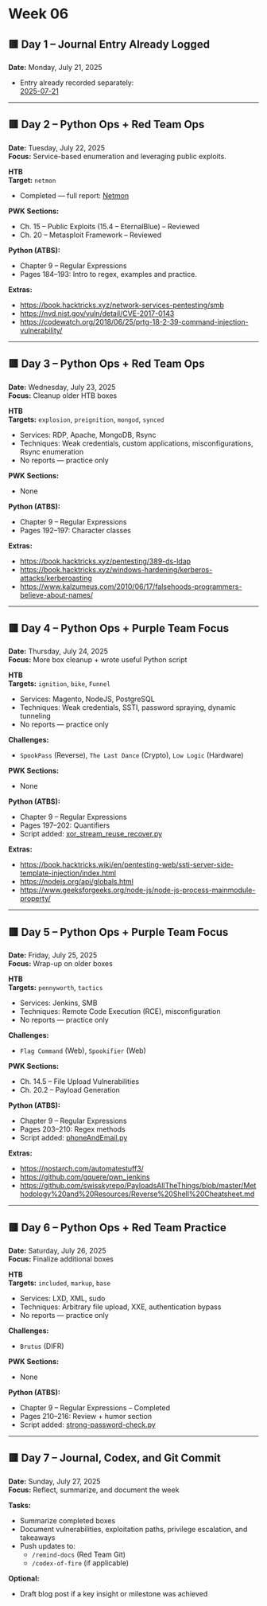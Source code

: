 # Week 06

## 🟥 Day 1 – Journal Entry Already Logged  
**Date:** Monday, July 21, 2025  
- Entry already recorded separately:  
  [2025-07-21](https://github.com/mermehr/redmind-docs/blob/main/learning-log/day-logs/2025-07-21.md)

---

## 🟥 Day 2 – Python Ops + Red Team Ops  
**Date:** Tuesday, July 22, 2025  
**Focus:** Service-based enumeration and leveraging public exploits.

**HTB**  
**Target:** `netmon`  
- Completed — full report: [Netmon](https://github.com/mermehr/redmind-docs/blob/main/engagements/HTB/Netmon-report.md)

**PWK Sections:**  
- Ch. 15 – Public Exploits (15.4 – EternalBlue) – Reviewed  
- Ch. 20 – Metasploit Framework – Reviewed

**Python (ATBS):**  
- Chapter 9 – Regular Expressions  
- Pages 184–193: Intro to regex, examples and practice.

**Extras:**  
- https://book.hacktricks.xyz/network-services-pentesting/smb  
- https://nvd.nist.gov/vuln/detail/CVE-2017-0143  
- https://codewatch.org/2018/06/25/prtg-18-2-39-command-injection-vulnerability/

---

## 🟥 Day 3 – Python Ops + Red Team Ops  
**Date:** Wednesday, July 23, 2025  
**Focus:** Cleanup older HTB boxes

**HTB**  
**Targets:** `explosion`, `preignition`, `mongod`, `synced`  
- Services: RDP, Apache, MongoDB, Rsync  
- Techniques: Weak credentials, custom applications, misconfigurations, Rsync enumeration  
- No reports — practice only

**PWK Sections:**  
- None

**Python (ATBS):**  
- Chapter 9 – Regular Expressions  
- Pages 192–197: Character classes

**Extras:**  
- https://book.hacktricks.xyz/pentesting/389-ds-ldap  
- https://book.hacktricks.xyz/windows-hardening/kerberos-attacks/kerberoasting  
- https://www.kalzumeus.com/2010/06/17/falsehoods-programmers-believe-about-names/

---

## 🟥 Day 4 – Python Ops + Purple Team Focus  
**Date:** Thursday, July 24, 2025  
**Focus:** More box cleanup + wrote useful Python script

**HTB**  
**Targets:** `ignition`, `bike`, `Funnel`  
- Services: Magento, NodeJS, PostgreSQL  
- Techniques: Weak credentials, SSTI, password spraying, dynamic tunneling  
- No reports — practice only

**Challenges:**  
- `SpookPass` (Reverse), `The Last Dance` (Crypto), `Low Logic` (Hardware)

**PWK Sections:**  
- None

**Python (ATBS):**  
- Chapter 9 – Regular Expressions  
- Pages 197–202: Quantifiers  
- Script added: [xor_stream_reuse_recover.py](https://github.com/mermehr/custom-python-scripts/blob/main/system-tools/xor_stream_reuse_recover.py)

**Extras:**  
- https://book.hacktricks.wiki/en/pentesting-web/ssti-server-side-template-injection/index.html  
- https://nodejs.org/api/globals.html  
- https://www.geeksforgeeks.org/node-js/node-js-process-mainmodule-property/

---

## 🟥 Day 5 – Python Ops + Purple Team Focus  
**Date:** Friday, July 25, 2025  
**Focus:** Wrap-up on older boxes

**HTB**  
**Targets:** `pennyworth`, `tactics`  
- Services: Jenkins, SMB  
- Techniques: Remote Code Execution (RCE), misconfiguration  
- No reports — practice only

**Challenges:**  
- `Flag Command` (Web), `Spookifier` (Web)

**PWK Sections:**  
- Ch. 14.5 – File Upload Vulnerabilities  
- Ch. 20.2 – Payload Generation

**Python (ATBS):**  
- Chapter 9 – Regular Expressions  
- Pages 203–210: Regex methods  
- Script added: [phoneAndEmail.py](https://github.com/mermehr/custom-python-scripts/blob/main/practice-scripts/phoneAndEmail.py)

**Extras:**  
- https://nostarch.com/automatestuff3/  
- https://github.com/gquere/pwn_jenkins  
- https://github.com/swisskyrepo/PayloadsAllTheThings/blob/master/Methodology%20and%20Resources/Reverse%20Shell%20Cheatsheet.md

---

## 🟥 Day 6 – Python Ops + Red Team Practice  
**Date:** Saturday, July 26, 2025  
**Focus:** Finalize additional boxes

**HTB**  
**Targets:** `included`, `markup`, `base`  
- Services: LXD, XML, sudo  
- Techniques: Arbitrary file upload, XXE, authentication bypass  
- No reports — practice only

**Challenges:**  
- `Brutus` (DIFR)

**PWK Sections:**  
- None

**Python (ATBS):**  
- Chapter 9 – Regular Expressions – Completed  
- Pages 210–216: Review + humor section  
- Script added: [strong-password-check.py](https://github.com/mermehr/custom-python-scripts/blob/main/practice-scripts/strong-password-check.py)

---

## 🟥 Day 7 – Journal, Codex, and Git Commit  
**Date:** Sunday, July 27, 2025  
**Focus:** Reflect, summarize, and document the week

**Tasks:**  
- Summarize completed boxes  
- Document vulnerabilities, exploitation paths, privilege escalation, and takeaways  
- Push updates to:
  - `/remind-docs` (Red Team Git)  
  - `/codex-of-fire` (if applicable)

**Optional:**  
- Draft blog post if a key insight or milestone was achieved
